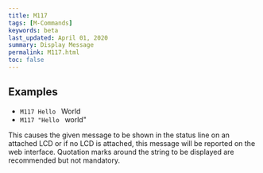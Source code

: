 ```yaml
---
title: M117
tags: [M-Commands] 
keywords: beta 
last_updated: April 01, 2020 
summary: Display Message 
permalink: M117.html
toc: false 
---
```



## Examples

* ` M117 Hello  ` World
* ` M117 "Hello  ` world"

This causes the given message to be shown in the status line on an attached LCD or if no LCD is attached, this message will be reported on the web interface. Quotation marks around the string to be displayed are recommended but not mandatory.

